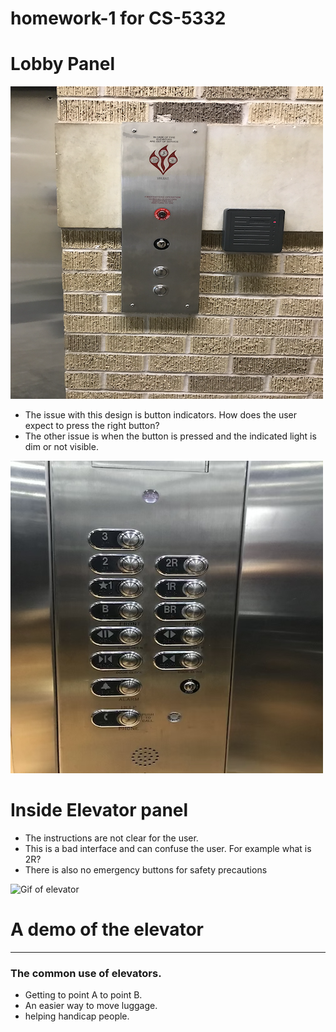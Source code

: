 # homework-1 for CS-5332



<h1>Lobby Panel</h1>
<img src="https://github.com/Man-on-thoughts/hw1/blob/master/images/IMG_1437.png" alt="imageOne">
<ul>
  <li>The issue with this design is button indicators. How does the user expect to press the right button?</li>
  <li> The other issue is when the button is pressed and the indicated light is dim or not visible.</li>
</ul>



  <img src="https://github.com/Man-on-thoughts/hw1/blob/master/images/IMG_1446.png" alt="imageTwo">
  <h1>Inside Elevator panel</h1>
  <ul>
    <li>The instructions are not clear for the user.</li>
    <li>This is a bad interface and can confuse the user. For example what is 2R?</li>
    <li> There is also no emergency buttons for safety precautions</li>
  </ul>


<img src="https://github.com/Man-on-thoughts/hw1/blob/master/images/Hnet-image.gif" alt="Gif of elevator">

<h1>A demo of the elevator</h1>

---


### The common use of elevators.

- Getting to point A to point B.
- An easier way to move luggage.
- helping handicap people.

